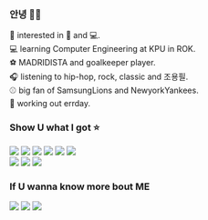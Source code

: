 ### 안녕 👋🏻

👀 interested in 📸 and 💻.   
💻 learning Computer Engineering at KPU in ROK.  
⚽️ MADRIDISTA and goalkeeper player.  
🎧 listening to hip-hop, rock, classic and 조용필.  
⚾️ big fan of SamsungLions and NewyorkYankees.  
💪 working out errday.  

### Show U what I got ⭐️
<img src="https://img.shields.io/badge/Swift-red?style=flat-square&logo=Swift&logoColor=white"/></a>
<img src="https://img.shields.io/badge/kotlin-brightgreen?style=flat-square&logo=Kotlin&logoColor=white"/></a>
<img src="https://img.shields.io/badge/Python-yellow?style=flat-square&logo=Python&logoColor=white"/></a>
<img src="https://img.shields.io/badge/C-lightgray?style=flat-square&logo=C&logoColor=white"/></a>
<img src="https://img.shields.io/badge/JAVA-orange?style=flat-square&logo=Java&logoColor=white"/></a>
<img src="https://img.shields.io/badge/C%2B%2B-blueviolet?style=flat-square&logo=C%2B%2B&logoColor=white"/></a>  
<img src="https://img.shields.io/badge/FireBase-orange?style=flat-square&logo=Firebase&logoColor=white"/></a>
<img src="https://img.shields.io/badge/Rhino7-gray?style=flat-square&logo=Rhinoceros&logoColor=white"/></a>
<img src="https://img.shields.io/badge/Docker-blue?style=flat-square&logo=Docker&logoColor=white"/></a>

### If U wanna know more bout ME
<a href="https://www.instagram.com/boifromangye/"><img src="https://img.shields.io/badge/Instagram-ff69b4?style=flat-square&logo=Instagram&logoColor=white&link=https://www.instagram.com/boifromangye/"/></a>
<a href="https://blog.naver.com/go6660"><img src="https://img.shields.io/badge/Blog-green?style=flat-square&logo=Naver&logoColor=white&link=https://blog.naver.com/go6660"/></a>
<a href="https://soundcloud.com/mataewoos03"><img src="https://img.shields.io/badge/Soundcloud-red?style=flat-square&logo=SoundCloud&logoColor=white&link=https://soundcloud.com/mataewoos03"/></a>
